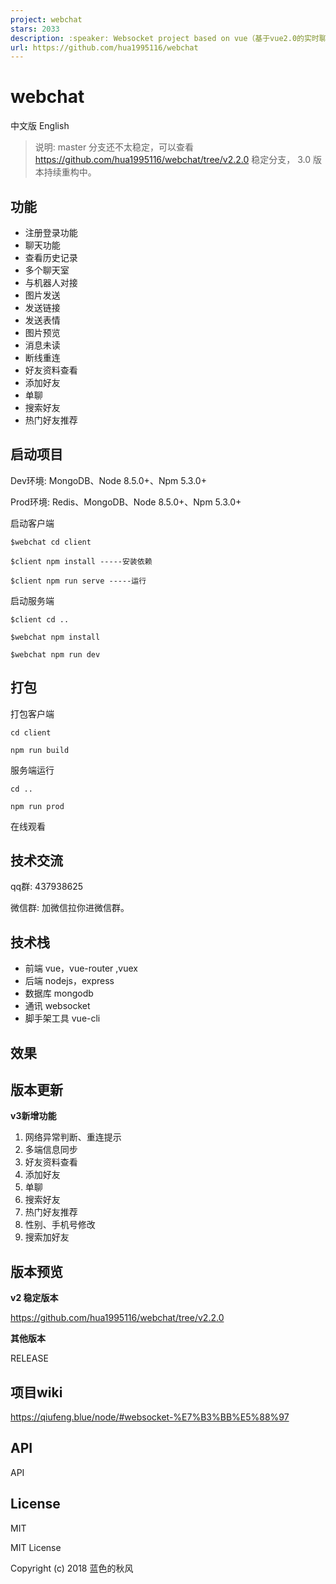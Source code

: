 ```yaml
---
project: webchat
stars: 2033
description: :speaker: Websocket project based on vue（基于vue2.0的实时聊天项目）
url: https://github.com/hua1995116/webchat
---
```


webchat
=======

中文版 English

> 说明: master 分支还不太稳定，可以查看 https://github.com/hua1995116/webchat/tree/v2.2.0 稳定分支， 3.0 版本持续重构中。

功能
--

-   注册登录功能
-   聊天功能
-   查看历史记录
-   多个聊天室
-   与机器人对接
-   图片发送
-   发送链接
-   发送表情
-   图片预览
-   消息未读
-   断线重连
-   好友资料查看
-   添加好友
-   单聊
-   搜索好友
-   热门好友推荐

启动项目
----

Dev环境: MongoDB、Node 8.5.0+、Npm 5.3.0+

Prod环境: Redis、MongoDB、Node 8.5.0+、Npm 5.3.0+

启动客户端

```
$webchat cd client

$client npm install -----安装依赖

$client npm run serve -----运行

```

启动服务端

```
$client cd ..

$webchat npm install

$webchat npm run dev
```

打包
--

打包客户端

```
cd client

npm run build
```

服务端运行

```
cd ..

npm run prod
```

在线观看

技术交流
----

qq群: 437938625

微信群: 加微信拉你进微信群。

技术栈
---

-   前端 vue，vue-router ,vuex
-   后端 nodejs，express
-   数据库 mongodb
-   通讯 websocket
-   脚手架工具 vue-cli

效果
--

版本更新
----

**v3新增功能**

1.  网络异常判断、重连提示
2.  多端信息同步
3.  好友资料查看
4.  添加好友
5.  单聊
6.  搜索好友
7.  热门好友推荐
8.  性别、手机号修改
9.  搜索加好友

版本预览
----

**v2 稳定版本**

https://github.com/hua1995116/webchat/tree/v2.2.0

**其他版本**

RELEASE

项目wiki
------

https://qiufeng.blue/node/#websocket-%E7%B3%BB%E5%88%97

API
---

API

License
-------

MIT

MIT License

Copyright (c) 2018 蓝色的秋风
